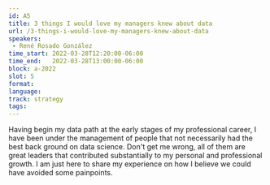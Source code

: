 ```yaml
---
id: A5
title: 3 things I would love my managers knew about data
url: /3-things-i-would-love-my-managers-knew-about-data
speakers:
 - René Rosado González
time_start: 2022-03-28T12:20:00-06:00
time_end:   2022-03-28T13:00:00-06:00
block: a-2022
slot: 5
format: 
language: 
track: strategy
tags:
---
```


Having begin my data path at the early stages of my professional career, I have been under the management of people that not necessarily had the best back ground on data science. Don't get me wrong, all of them are great leaders that contributed substantially to my personal and professional growth. I am just here to share my experience on how I believe we could have avoided some painpoints.

